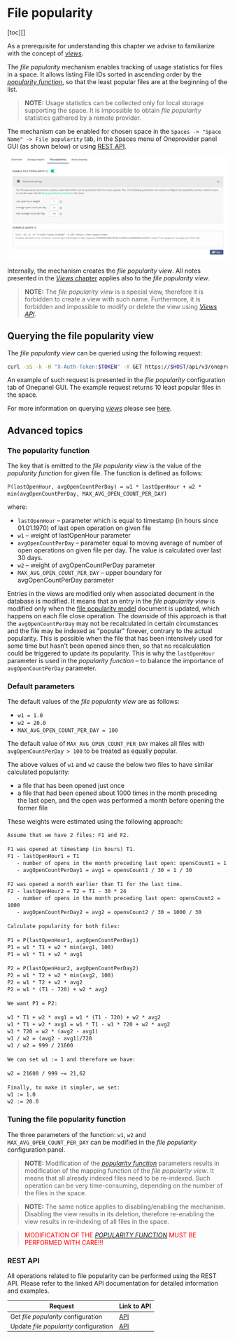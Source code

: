 # File popularity
<!-- This file is referenced at least one time as "file-popularity.md" -->

[toc][]

As a prerequisite for understanding this chapter we advise to familiarize with 
the concept of [*views*](../../../user-guide/views.md).

The *file popularity* mechanism enables tracking of usage statistics for files in a space.
It allows listing File IDs sorted in ascending order by the 
[*popularity function*](#the-popularity-function), so that the least popular files
are at the beginning of the list.

>**NOTE:** Usage statistics can be collected only for local storage supporting the space. 
> It is impossible to obtain *file popularity* statistics gathered by a remote provider.

The mechanism can be enabled for chosen space in the `Spaces -> "Space Name" -> File popularity` tab,
in the Spaces menu of Oneprovider panel GUI (as shown below) or using [REST API](#rest-api).

![*File popularity* configuration tab](../../../../images/admin-guide/oneprovider/configuration/file-popularity/file_popularity_tab.png)

Internally, the mechanism creates the *file popularity view*. All notes presented in the 
[*Views* chapter](../../../user-guide/views.md)
applies also to the *file popularity view*.
>**NOTE:** The *file popularity view* is a special view, therefore it is forbidden to create 
> a view with such name. Furthermore, it is forbidden and impossible to 
> modify or delete the view using 
>[*Views API*](../../../user-guide/views.md).


## Querying the file popularity view

The *file popularity view* can be queried using the following request:
```bash
curl -sS -k -H "X-Auth-Token:$TOKEN" -X GET https://$HOST/api/v3/oneprovider/spaces/$SPACE_ID/views/file-popularity/query
```
An example of such request is presented in the *file popularity* configuration tab of Onepanel GUI.
The example request returns 10 least popular files in the space.

For more information on querying [*views*](../../../user-guide/views.md) please see 
[here](../../../user-guide/views.md#rest-api).  


## Advanced topics

### The popularity function

The key that is emitted to the *file popularity view* is the value of the
*popularity function* for given file.
The function is defined as follows:

```
P(lastOpenHour, avgOpenCountPerDay) = w1 * lastOpenHour + w2 * min(avgOpenCountPerDay, MAX_AVG_OPEN_COUNT_PER_DAY)
```

where:
* `lastOpenHour` – parameter which is equal to timestamp (in hours since 01.01.1970)
  of last open operation on given file
* `w1` – weight of lastOpenHour parameter
* `avgOpenCountPerDay` – parameter equal to moving average of number of open
  operations on given file per day. The value is calculated over last 30 days.
* `w2` – weight of avgOpenCountPerDay parameter
* `MAX_AVG_OPEN_COUNT_PER_DAY` – upper boundary for avgOpenCountPerDay parameter

Entries in the views are modified only when associated document
in the database is modified. It means that an entry in the *file popularity view*
is modified only when the 
[file popularity model](../../../user-guide/views.md#file-popularity-model) 
document is updated, which happens on each file close operation.
The downside of this approach is that the `avgOpenCountPerDay` may not be recalculated in certain
circumstances and the file may be indexed as "popular" forever, contrary to the actual popularity.
This is possible when the file that has been intensively used for some time but hasn't been opened
since then, so that no recalculation could be triggered to update its popularity. This is why the
`lastOpenHour` parameter is used in the *popularity function* – to balance the importance of
`avgOpenCountPerDay` parameter.

### Default parameters

The default values of the *file popularity view* are as follows:
* `w1 = 1.0`
* `w2 = 20.0`
* `MAX_AVG_OPEN_COUNT_PER_DAY = 100`
 
The default value of `MAX_AVG_OPEN_COUNT_PER_DAY` makes all files with `avgOpenCountPerDay > 100`
to be treated as equally popular.
 
The above values of `w1` and `w2` cause the below two files to have similar calculated popularity:
* a file that has been opened just once
* a file that had been opened about 1000 times in the month preceding the last open, and the open was 
performed a month before opening the former file

These weights were estimated using the following approach:

```
Assume that we have 2 files: F1 and F2.

F1 was opened at timestamp (in hours) T1.
F1 - lastOpenHour1 = T1
   - number of opens in the month preceding last open: opensCount1 = 1
   - avgOpenCountPerDay1 = avg1 = opensCount1 / 30 = 1 / 30
   
F2 was opened a month earlier than T1 for the last time.
F2 - lastOpenHour2 = T2 = T1 - 30 * 24
   - number of opens in the month preceding last open: opensCount2 = 1000
   - avgOpenCountPerDay2 = avg2 = opensCount2 / 30 = 1000 / 30

Calculate popularity for both files:

P1 = P(lastOpenHour1, avgOpenCountPerDay1)
P1 = w1 * T1 + w2 * min(avg1, 100)
P1 = w1 * T1 + w2 * avg1

P2 = P(lastOpenHour2, avgOpenCountPerDay2)
P2 = w1 * T2 + w2 * min(avg2, 100)
P2 = w1 * T2 + w2 * avg2
P2 = w1 * (T1 - 720) + w2 * avg2

We want P1 = P2:

w1 * T1 + w2 * avg1 = w1 * (T1 - 720) + w2 * avg2
w1 * T1 + w2 * avg1 = w1 * T1 - w1 * 720 + w2 * avg2
w1 * 720 = w2 * (avg2 - avg1)
w1 / w2 = (avg2 - avg1)/720
w1 / w2 = 999 / 21600

We can set w1 := 1 and therefore we have:

w2 = 21600 / 999 ~= 21,62

Finally, to make it simpler, we set:
w1 := 1.0
w2 := 20.0
```

### Tuning the file popularity function

The three parameters of the function: `w1`, `w2` and `MAX_AVG_OPEN_COUNT_PER_DAY`
can be modified in the *file popularity* configuration panel.

>**NOTE:** Modification of the [*popularity function*](#the-popularity-function) 
parameters results in modification of the mapping function of the
*file popularity view*. It means that all already indexed files need to be 
re-indexed. Such operation can be very time-consuming, depending on the number 
of the files in the space.

>**NOTE:** The same notice applies to disabling/enabling the mechanism. 
Disabling the view results in its deletion, therefore re-enabling the view
results in re-indexing of all files in the space.

><span style="color:red">MODIFICATION OF THE [*POPULARITY FUNCTION*](#the-popularity-function) MUST BE PERFORMED WITH CARE!!!</span>


### REST API

All operations related to file popularity can be performed using the REST API.
Please refer to the linked API documentation for detailed information and examples.

| Request                               | Link to API |
|---------------------------------------|-------------|
| Get *file popularity* configuration   | [API](https://onedata.org/#/home/api/latest/onepanel?anchor=operation/get_file_popularity_configuration)|        
| Update *file popularity* configuration| [API](https://onedata.org/#/home/api/latest/onepanel?anchor=operation/configure_file_popularity)|